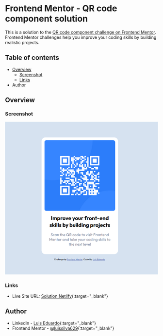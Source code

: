 # Frontend Mentor - QR code component solution

This is a solution to the [QR code component challenge on Frontend Mentor](https://www.frontendmentor.io/challenges/qr-code-component-iux_sIO_H). Frontend Mentor challenges help you improve your coding skills by building realistic projects. 

## Table of contents

- [Overview](#overview)
  - [Screenshot](#screenshot)
  - [Links](#links)
- [Author](#author)

## Overview

### Screenshot

![Screenshot](https://github.com/luissilva629/Frontend-Mentor_QR-Code_Solution/blob/main/images/Screenshot_QR-code-solution.png)

### Links

- Live Site URL: [Solution Netlify](https://main--bright-fudge-0bd80e.netlify.app){:target="_blank"}

## Author

- LinkedIn - [Luis Eduardo](https://www.linkedin.com/in/luís-eduardo/){:target="_blank"}
- Frontend Mentor - [@luissilva629](https://www.frontendmentor.io/profile/luissilva629){:target="_blank"}
